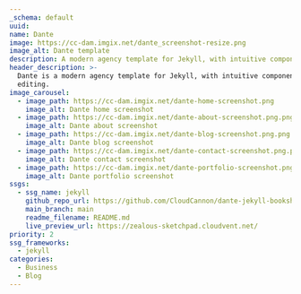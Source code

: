 ```yaml
---
_schema: default
uuid:
name: Dante
image: https://cc-dam.imgix.net/dante_screenshot-resize.png
image_alt: Dante template
description: A modern agency template for Jekyll, with intuitive component-based editing.
header_description: >-
  Dante is a modern agency template for Jekyll, with intuitive component-based
  editing.
image_carousel:
  - image_path: https://cc-dam.imgix.net/dante-home-screenshot.png
    image_alt: Dante home screenshot
  - image_path: https://cc-dam.imgix.net/dante-about-screenshot.png.png
    image_alt: Dante about screenshot
  - image_path: https://cc-dam.imgix.net/dante-blog-screenshot.png.png
    image_alt: Dante blog screenshot
  - image_path: https://cc-dam.imgix.net/dante-contact-screenshot.png.png
    image_alt: Dante contact screenshot
  - image_path: https://cc-dam.imgix.net/dante-portfolio-screenshot.png.png
    image_alt: Dante portfolio screenshot
ssgs:
  - ssg_name: jekyll
    github_repo_url: https://github.com/CloudCannon/dante-jekyll-bookshop-template
    main_branch: main
    readme_filename: README.md
    live_preview_url: https://zealous-sketchpad.cloudvent.net/
priority: 2
ssg_frameworks:
  - jekyll
categories:
  - Business
  - Blog
---
```

